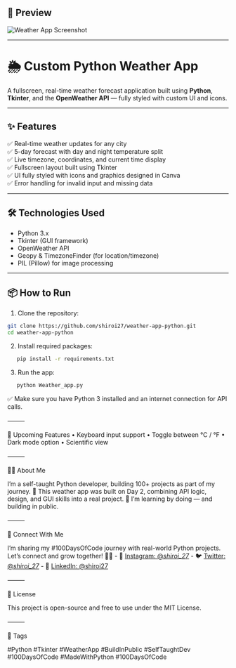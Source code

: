 
## 📸 Preview
![Weather App Screenshot](https://github.com/user-attachments/assets/43b27e46-579b-4259-b289-20af07c84c18)

---

# 🌦️ Custom Python Weather App

A fullscreen, real-time weather forecast application built using **Python**, **Tkinter**, and the **OpenWeather API** — fully styled with custom UI and icons.

---

## ✨ Features

✅ Real-time weather updates for any city  
✅ 5-day forecast with day and night temperature split  
✅ Live timezone, coordinates, and current time display  
✅ Fullscreen layout built using Tkinter  
✅ UI fully styled with icons and graphics designed in Canva  
✅ Error handling for invalid input and missing data

---

## 🛠️ Technologies Used
- Python 3.x
- Tkinter (GUI framework)
- OpenWeather API
- Geopy & TimezoneFinder (for location/timezone)
- PIL (Pillow) for image processing

---

## 📦 How to Run

1. Clone the repository:
```bash
git clone https://github.com/shiroi27/weather-app-python.git
cd weather-app-python
```
2.	Install required packages:
```bash
   pip install -r requirements.txt
```
3. Run the app:
```bash
   python Weather_app.py
```
✅ Make sure you have Python 3 installed and an internet connection for API calls.

⸻

🔮 Upcoming Features
	•	Keyboard input support
	•	Toggle between °C / °F
	•	Dark mode option
	•	Scientific view

⸻

👨‍💻 About Me

I’m a self-taught Python developer, building 100+ projects as part of my journey. 🚀 This weather app was built on Day 2, combining API logic, design, and GUI skills into a real project.
🧠 I’m learning by doing — and building in public.
 
⸻

🤝 Connect With Me

I’m sharing my #100DaysOfCode journey with real-world Python projects.  
Let’s connect and grow together! 🌱✨
            - 📸 [Instagram: @_shiroi_27_](https://instagram.com/_shiroi_27_)
            - 🐦 [Twitter: @_shiroi_27_](https://twitter.com/_shiroi_27_)
            - 💼 [LinkedIn: @shiroi27](https://linkedin.com/in/shiroi27)

⸻

📜 License

This project is open-source and free to use under the MIT License.

⸻

📌 Tags

#Python #Tkinter #WeatherApp #BuildInPublic #SelfTaughtDev #100DaysOfCode #MadeWithPython #100DaysOfCode
